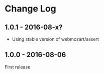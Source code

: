 # Change Log


## 1.0.1 - 2016-08-x?

* Using stable version of webmozart/assert

## 1.0.0 - 2016-08-06

First release
